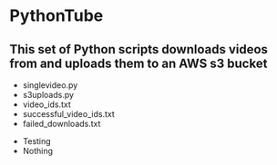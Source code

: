 # PythonTube

## This set of Python scripts downloads videos from and uploads them to an AWS s3 bucket

* singlevideo.py
* s3uploads.py
* video_ids.txt
* successful_video_ids.txt
* failed_downloads.txt

+ Testing
+ Nothing

